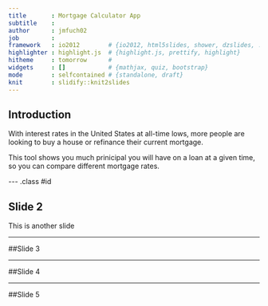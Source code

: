 ```yaml
---
title       : Mortgage Calculator App
subtitle    : 
author      : jmfuch02
job         : 
framework   : io2012        # {io2012, html5slides, shower, dzslides, ...}
highlighter : highlight.js  # {highlight.js, prettify, highlight}
hitheme     : tomorrow      # 
widgets     : []            # {mathjax, quiz, bootstrap}
mode        : selfcontained # {standalone, draft}
knit        : slidify::knit2slides
---
```


## Introduction

With interest rates in the United States at all-time lows, more people are looking to buy a house or refinance their current mortgage.

This tool shows you much prinicipal you will have on a loan at a given time, so you can compare different mortgage rates.

--- .class #id 

## Slide 2

This is another slide

---

##Slide 3

---

##Slide 4

---

##Slide 5

